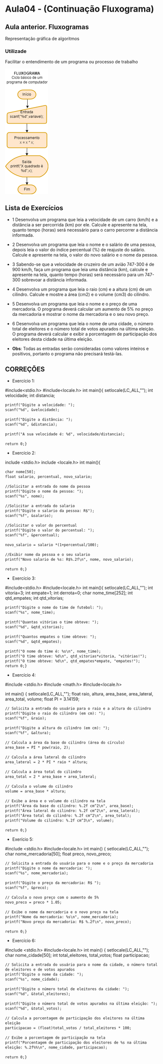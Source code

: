 # Aula04 - (Continuação Fluxograma)
## Aula anterior. Fluxogramas
Representação gráfica de algoritmos
### Utilizade
Facilitar o entendimento de um programa ou processo de trabalho


![Fluxograma](./fluxograma.png)

## Lista de Exercícios 

- 1 Desenvolva um programa que leia a velocidade de um carro (km/h) e a distância a ser percorrida (km) por ele. Calcule e apresente na tela, quanto tempo (horas) será necessário para o carro percorrer a distância informada.
- 2 Desenvolva um programa que leia o nome e o salário de uma pessoa, depois leia o valor do índice percentual (%) de reajuste do salário. Calcule e apresente na tela, o valor do novo salário e o nome da pessoa.
- 3 Sabendo-se que a velocidade de cruzeiro de um avião 747-300 é de 900 km/h, faça um programa que leia uma distância (km), calcule e apresente na tela, quanto tempo (horas) será necessário para um 747-300 sobrevoar a distância informada.
- 4 Desenvolva um programa que leia o raio (cm) e a altura (cm) de um cilindro. Calcule e mostre a área (cm2) e o volume (cm3) do cilindro.
- 5 Desenvolva um programa que leia o nome e o preço de uma mercadoria. O programa deverá calcular um aumento de 5% no preço da mercadoria e mostrar o nome da mercadoria e o seu novo preço.
- 6 Desenvolva um programa que leia o nome de uma cidade, o número total de eleitores e o número total de votos apurados na última eleição. O programa deverá calcular e exibir a porcentagem de participação dos eleitores desta cidade na última eleição.

- **Obs**: Todas as entradas serão consideradas como valores inteiros e positivos, portanto o programa não precisará testá-las.

## CORREÇÕES

- Exercício 1:

#include<stdio.h>
#include<locale.h>
	int main(){
	setlocale(LC_ALL,"");
	int velocidade;
	int distancia;
	
	printf("Digite a velocidade: ");
	scanf("%d", &velocidade);	
	
	printf("Digite a distância: ");
	scanf("%d", &distancia);
	
	printf("A sua velocidade é: %d", velocidade/distancia);
		
	return 0;}

- Exercício 2:
  
include <stdio.h>
include <locale.h>
int main(){
	
	char nome[50];
	float salario, percentual, novo_salario;
	
	//Solicitar a entrada do nome da pessoa
	printf("Digite o nome da pessoa: ");
	scanf("%s", nome);
	
	//Solicitar a entrada do salario
	printf("Digite o salario da pessoa: R$");
	scanf("%f", &salario);
	
	//Solicitar o valor do percentual
	printf("Digite o valor do percentual: ");
	scanf("%f", &percentual);
	
	novo_salario = salario *(1+percentual/100);
	
	//Exibir nome da pessoa e o seu salario
	printf("Novo salario de %s: R$%.2f\n", nome, novo_salario); 
	
	return 0;}

- Exercício 3:
  
#include<stdio.h>
#include<locale.h>
int main(){
	setlocale(LC_ALL,"");
	int vitoria=3;
	int empate=1;
	int derrota=0;
	char nome_time[252];
	int qtd_empates;
	int qtd_vitorias;
	
	printf("Digite o nome do time de futebol: ");
	scanf("%s", nome_time);
	
	printf("Quantas vitórias o time obteve: ");
	scanf("%d", &qtd_vitorias);
	
	printf("Quantos empates o time obteve: ");
	scanf("%d", &qtd_empates);
	
	printf("O nome do time é: %s\n", nome_time);
	printf("O time obteve: %d\n", qtd_vitorias*vitoria, "vitórias!");
	printf("O time obteve: %d\n", qtd_empates*empate, "empates!");	
	return 0;}

- Exercício 4:
  
#include <stdio.h>
#include <math.h>
#include<locale.h>

int main() {
	setlocale(LC_ALL,"");
    float raio, altura, area_base, area_lateral, area_total, volume;
    float PI = 3.14159;

    // Solicita a entrada do usuário para o raio e a altura do cilindro
    printf("Digite o raio do cilindro (em cm): ");
    scanf("%f", &raio);

    printf("Digite a altura do cilindro (em cm): ");
    scanf("%f", &altura);

    // Calcula a área da base do cilindro (área do círculo)
    area_base = PI * pow(raio, 2);

    // Calcula a área lateral do cilindro
    area_lateral = 2 * PI * raio * altura;

    // Calcula a área total do cilindro
    area_total = 2 * area_base + area_lateral;

    // Calcula o volume do cilindro
    volume = area_base * altura;

    // Exibe a área e o volume do cilindro na tela
    printf("Área da base do cilindro: %.2f cm^2\n", area_base);
    printf("Área lateral do cilindro: %.2f cm^2\n", area_lateral);
    printf("Área total do cilindro: %.2f cm^2\n", area_total);
    printf("Volume do cilindro: %.2f cm^3\n", volume);

    return 0;}

- Exerício 5:
  
#include <stdio.h>
#include<locale.h>
int main() {
	setlocale(LC_ALL,"");
    char nome_mercadoria[50];
    float preco, novo_preco;

    // Solicita a entrada do usuário para o nome e o preço da mercadoria
    printf("Digite o nome da mercadoria: ");
    scanf("%s", nome_mercadoria);

    printf("Digite o preço da mercadoria: R$ ");
    scanf("%f", &preco);

    // Calcula o novo preço com o aumento de 5%
    novo_preco = preco * 1.05;

    // Exibe o nome da mercadoria e o novo preço na tela
    printf("Nome da mercadoria: %s\n", nome_mercadoria);
    printf("Novo preço da mercadoria: R$ %.2f\n", novo_preco);

    return 0;}

- Exercício 6:
  
#include <stdio.h>
#include<locale.h>
int main() {
	setlocale(LC_ALL,"");
    char nome_cidade[50];
    int total_eleitores, total_votos;
    float participacao;

    // Solicita a entrada do usuário para o nome da cidade, o número total de eleitores e de votos apurados
    printf("Digite o nome da cidade: ");
    scanf("%s", nome_cidade);

    printf("Digite o número total de eleitores da cidade: ");
    scanf("%d", &total_eleitores);

    printf("Digite o número total de votos apurados na última eleição: ");
    scanf("%d", &total_votos);

    // Calcula a porcentagem de participação dos eleitores na última eleição
    participacao = (float)total_votos / total_eleitores * 100;

    // Exibe a porcentagem de participação na tela
    printf("Porcentagem de participação dos eleitores de %s na última eleição: %.2f%%\n", nome_cidade, participacao);

    return 0;}
